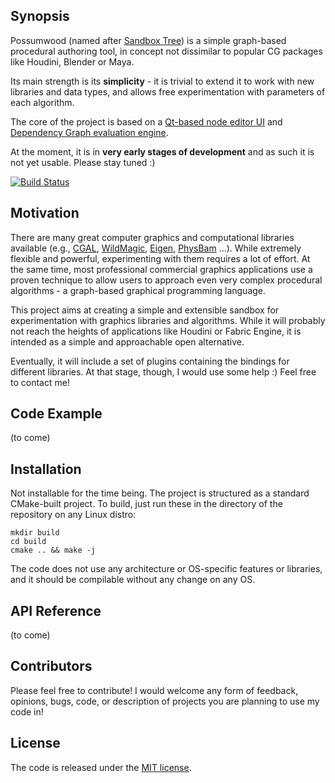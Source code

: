## Synopsis

Possumwood (named after [Sandbox Tree](https://en.wikipedia.org/wiki/Hura_crepitans)) is a simple graph-based procedural authoring tool, in concept not dissimilar to popular CG packages like Houdini, Blender or Maya.

Its main strength is its **simplicity** - it is trivial to extend it to work with new libraries and data types, and allows free experimentation with parameters of each algorithm.

The core of the project is based on a [Qt-based node editor UI](https://github.com/martin-pr/qt_node_editor) and [Dependency Graph evaluation engine](https://github.com/martin-pr/dependency_graph).

At the moment, it is in **very early stages of development** and as such it is not yet usable. Please stay tuned :)

[![Build Status](https://travis-ci.org/martin-pr/possumwood.svg?branch=master)](https://travis-ci.org/martin-pr/possumwood)

## Motivation

There are many great computer graphics and computational libraries available (e.g., [CGAL](http://www.cgal.org/), [WildMagic](https://www.geometrictools.com/), [Eigen](http://eigen.tuxfamily.org/), [PhysBam](http://physbam.stanford.edu/) ...). While extremely flexible and powerful, experimenting with them requires a lot of effort. At the same time, most professional commercial graphics applications use a proven technique to allow users to approach even very complex procedural algorithms - a graph-based graphical programming language.

This project aims at creating a simple and extensible sandbox for experimentation with graphics libraries and algorithms. While it will probably not reach the heights of applications like Houdini or Fabric Engine, it is intended as a simple and approachable open alternative.

Eventually, it will include a set of plugins containing the bindings for different libraries. At that stage, though, I would use some help :) Feel free to contact me!

## Code Example

(to come)

## Installation

Not installable for the time being. The project is structured as a standard CMake-built project. To build, just run these in the directory of the repository on any Linux distro:

```
mkdir build
cd build
cmake .. && make -j
```

The code does not use any architecture or OS-specific features or libraries, and it should be compilable without any change on any OS.

## API Reference

(to come)

## Contributors

Please feel free to contribute! I would welcome any form of feedback, opinions, bugs, code, or description of projects you are planning to use my code in!

## License

The code is released under the [MIT license](https://en.wikipedia.org/wiki/MIT_License).
